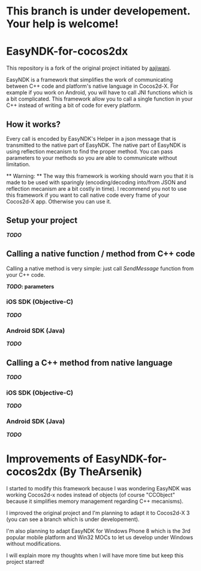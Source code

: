 This branch is under developement. Your help is welcome!
====================

# EasyNDK-for-cocos2dx

This repository is a fork of the original project initiated by [aajiwani](https://github.com/aajiwani/EasyNDK-for-cocos2dx).

EasyNDK is a framework that simplifies the work of communicating between C++ code and platform's native language in Cocos2d-X. For example if you work on Android, you will have to call JNI functions which is a bit complicated.
This framework allow you to call a single function in your C++ instead of writing a bit of code for every platform.

## How it works?
Every call is encoded by EasyNDK's Helper in a json message that is transmitted to the native part of EasyNDK. The native part of EasyNDK is using reflection mecanism to find the proper method. You can pass parameters to your methods so you are able to communicate without limitation.

** Warning: ** The way this framework is working should warn you that it is made to be used with sparingly (encoding/decoding into/from JSON and reflection mecanism are a bit costly in time). I recommend you not to use this framework if you want to call native code every frame of your Cocos2d-X app. Otherwise you can use it.

## Setup your project
***TODO***

## Calling a native function / method from C++ code
Calling a native method is very simple: just call *SendMessage* function from your C++ code.

**_TODO_: parameters**

### iOS SDK (Objective-C)
**_TODO_**

### Android SDK (Java)
**_TODO_**

## Calling a C++ method from native language
**_TODO_**

### iOS SDK (Objective-C)
**_TODO_**

### Android SDK (Java)
**_TODO_**


# Improvements of EasyNDK-for-cocos2dx (By TheArsenik)

I started to modify this framework because I was wondering EasyNDK was working Cocos2d-x nodes instead of objects (of course "CCObject" because it simplifies memory management regarding C++ mecanisms).

I improved the original project and I'm planning to adapt it to Cocos2d-X 3 (you can see a branch which is under developement).

I'm also planning to adapt EasyNDK for Windows Phone 8 which is the 3rd popular mobile platform and Win32 MOCs to let us develop under Windows without modifications.

I will explain more my thoughts when I will have more time but keep this project starred!
